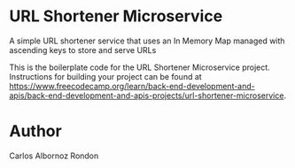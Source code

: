 # URL Shortener Microservice

A simple URL shortener service that uses an In Memory Map managed with ascending keys to store and serve URLs

This is the boilerplate code for the URL Shortener Microservice project. Instructions for building your project can be found at https://www.freecodecamp.org/learn/back-end-development-and-apis/back-end-development-and-apis-projects/url-shortener-microservice.

# Author
Carlos Albornoz Rondon